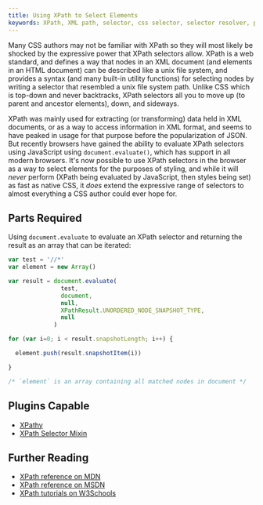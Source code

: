 ```yaml
---
title: Using XPath to Select Elements
keywords: XPath, XML path, selector, css selector, selector resolver, parent, self, ancestor, xpath function, xpath axes
---
```


Many CSS authors may not be familiar with XPath so they will most likely be shocked by the expressive power that XPath selectors allow. XPath is a web standard, and defines a way that nodes in an XML document (and elements in an HTML document) can be described like a unix file system, and provides a syntax (and many built-in utility functions) for selecting nodes by writing a selector that resembled a unix file system path. Unlike CSS which is top-down and never backtracks, XPath selectors all you to move up (to parent and ancestor elements), down, and sideways.

XPath was mainly used for extracting (or transforming) data held in XML documents, or as a way to access information in XML format, and seems to have peaked in usage for that purpose before the popularization of JSON. But recently browsers have gained the ability to evaluate XPath selectors using JavaScript using `document.evaluate()`, which has support in all modern browsers. It's now possible to use XPath selectors in the browser as a way to select elements for the purposes of styling, and while it will _never_ perform (XPath being evaluated by JavaScript, then styles being set) as fast as native CSS, it _does_ extend the expressive range of selectors to almost everything a CSS author could ever hope for.

## Parts Required

Using `document.evaluate` to evaluate an XPath selector and returning the result as an array that can be iterated:

```javascript
var test = '//*'
var element = new Array()

var result = document.evaluate(
               test,
               document,
               null,
               XPathResult.UNORDERED_NODE_SNAPSHOT_TYPE,
               null
             )

for (var i=0; i < result.snapshotLength; i++) {

  element.push(result.snapshotItem(i))

}

/* `element` is an array containing all matched nodes in document */
```

## Plugins Capable

- [XPathy](../plugins/xpathy.html)
- [XPath Selector Mixin](../plugins/xpath-selector-mixin.html)

## Further Reading

- [XPath reference on MDN](https://developer.mozilla.org/en-US/docs/Web/XPath)
- [XPath reference on MSDN](https://msdn.microsoft.com/en-us/library/ms256115(v=vs.110).aspx)
- [XPath tutorials on W3Schools](https://www.w3schools.com/xml/xpath_intro.asp)